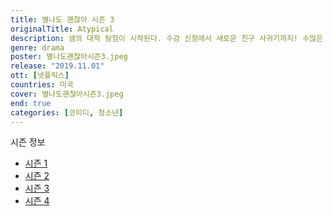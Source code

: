 ```yaml
---
title: 별나도 괜찮아 시즌 3
originalTitle: Atypical
description: 샘의 대학 탐험이 시작된다. 수강 신청에서 새로운 친구 사귀기까지! 수많은 장애물에 대처해야 하는 신입생 샘. 이젠 정신력 싸움이다. 의심하지 말고 자신을 믿어보자.
genre: drama
poster: 별나도괜찮아시즌3.jpeg
release: "2019.11.01"
ott: [넷플릭스]
countries: 미국
cover: 별나도괜찮아시즌3.jpeg
end: true
categories: [코미디, 청소년]
---
```


<div class="title bold">시즌 정보</div>

- [시즌 1](https://lesflix.github.io/drama/별나도괜찮아시즌1/)
- [시즌 2](https://lesflix.github.io/drama/별나도괜찮아시즌2/)
- [시즌 3](https://lesflix.github.io/drama/별나도괜찮아시즌3/)
- [시즌 4](https://lesflix.github.io/drama/별나도괜찮아시즌4/)
